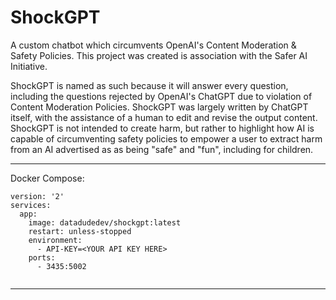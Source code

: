 # ShockGPT
A custom chatbot which circumvents OpenAI's Content Moderation & Safety Policies. This project was created is association with the Safer AI Initiative. 

ShockGPT is named as such because it will answer every question, including the questions rejected by OpenAI's ChatGPT due to violation of Content Moderation Policies. ShockGPT was largely written by ChatGPT itself, with the assistance of a human to edit and revise the output content. ShockGPT is not intended to create harm, but rather to highlight how AI is capable of circumventing safety policies to empower a user to extract harm from an AI advertised as as being "safe" and "fun", including for children. 
_______________________________________________________________________________________________________________________________________________________________________

Docker Compose: 

````
version: '2'
services:
  app:
    image: datadudedev/shockgpt:latest
    restart: unless-stopped
    environment:
      - API-KEY=<YOUR API KEY HERE>
    ports:
      - 3435:5002
      
````

_______________________________________________________________________________________________________________________________________________________________________
